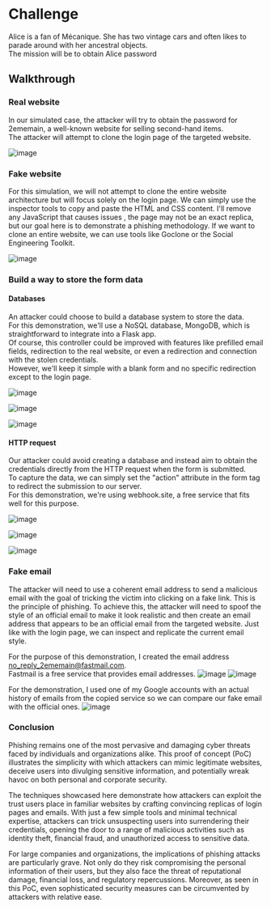 
# Challenge
Alice is a fan of Mécanique. She has two vintage cars and often likes to parade around with her ancestral objects. <br>
The mission will be to obtain Alice password

## Walkthrough 

### Real website
In our simulated case, the attacker will try to obtain the password for 2ememain, a well-known website for selling second-hand items. <br> 
The attacker will attempt to clone the login page of the targeted website.

![image](https://github.com/AyraStelmaszewski/Cheatsheet-Phising/assets/68444023/6bd84a36-b455-4a44-b165-185b2b9d4121)

### Fake website
For this simulation, we will not attempt to clone the entire website architecture but will focus solely on the login page. We can simply use the inspector tools to copy and paste the HTML and CSS content. I'll remove any JavaScript that causes issues , the page may not be an exact replica, but our goal here is to demonstrate a phishing methodology. If we want to clone an entire website, we can use tools like Goclone or the Social Engineering Toolkit.

![image](https://github.com/AyraStelmaszewski/Cheatsheet-Phising/assets/68444023/211cb0c4-b230-4148-8fbc-f8577d35dd52)

### Build a way to store the form data

#### Databases
An attacker could choose to build a database system to store the data. <br>
For this demonstration, we'll use a NoSQL database, MongoDB, which is straightforward to integrate into a Flask app.<br>
Of course, this controller could be improved with features like prefilled email fields, redirection to the real website, or even a redirection and connection with the stolen credentials. <br> 
However, we'll keep it simple with a blank form and no specific redirection except to the login page.

![image](https://github.com/AyraStelmaszewski/Cheatsheet-Phising/assets/68444023/62fa94e3-1ab3-4aaf-ba56-370d88119280)

![image](https://github.com/AyraStelmaszewski/Cheatsheet-Phising/assets/68444023/da4e3c08-c4ac-4f4b-888e-3762cf44df49)

![image](https://github.com/AyraStelmaszewski/Cheatsheet-Phising/assets/68444023/e156242a-ffd5-41ef-95dd-dced4104aba6)


#### HTTP request
Our attacker could avoid creating a database and instead aim to obtain the credentials directly from the HTTP request when the form is submitted. <br>
To capture the data, we can simply set the "action" attribute in the form tag to redirect the submission to our server. <br> For this demonstration, we're using webhook.site, a free service that fits well for this purpose.

![image](https://github.com/AyraStelmaszewski/Cheatsheet-Phising/assets/68444023/05e88749-9bde-4596-95af-9143ad07dd44)

![image](https://github.com/AyraStelmaszewski/Cheatsheet-Phising/assets/68444023/b63e9fb0-7e67-4005-a405-e4250baccb87)

![image](https://github.com/AyraStelmaszewski/Cheatsheet-Phising/assets/68444023/57c5fcb2-7501-4575-82df-31ef0d3f3ad5)

### Fake email

The attacker will need to use a coherent email address to send a malicious email with the goal of tricking the victim into clicking on a fake link. This is the principle of phishing. To achieve this, the attacker will need to spoof the style of an official email to make it look realistic and then create an email address that appears to be an official email from the targeted website. Just like with the login page, we can inspect and replicate the current email style. <br>

For the purpose of this demonstration, I created the email address no_reply_2ememain@fastmail.com. <br>
Fastmail is a free service that provides email addresses.
![image](https://github.com/AyraStelmaszewski/Cheatsheet-Phising/assets/68444023/1b044da5-baba-40e7-b2c0-38326e62a0da)
![image](https://github.com/AyraStelmaszewski/Cheatsheet-Phising/assets/68444023/dc31f3e5-1811-44ea-beff-495c92cd0dbe)

For the demonstration, I used one of my Google accounts with an actual history of emails from the copied service so we can compare our fake email with the official ones.
![image](https://github.com/AyraStelmaszewski/Cheatsheet-Phising/assets/68444023/44823f2d-21a5-4aba-bb45-aa9a25a82ca6)

### Conclusion 

Phishing remains one of the most pervasive and damaging cyber threats faced by individuals and organizations alike. This proof of concept (PoC) illustrates the simplicity with which attackers can mimic legitimate websites, deceive users into divulging sensitive information, and potentially wreak havoc on both personal and corporate security.

The techniques showcased here demonstrate how attackers can exploit the trust users place in familiar websites by crafting convincing replicas of login pages and emails. With just a few simple tools and minimal technical expertise, attackers can trick unsuspecting users into surrendering their credentials, opening the door to a range of malicious activities such as identity theft, financial fraud, and unauthorized access to sensitive data.

For large companies and organizations, the implications of phishing attacks are particularly grave. Not only do they risk compromising the personal information of their users, but they also face the threat of reputational damage, financial loss, and regulatory repercussions. Moreover, as seen in this PoC, even sophisticated security measures can be circumvented by attackers with relative ease.


